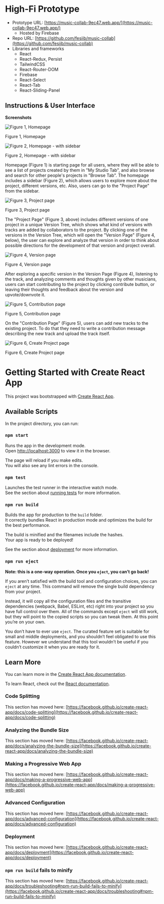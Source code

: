 # High-Fi Prototype
- Prototype URL: [https://music-collab-9ec47.web.app/](https://music-collab-9ec47.web.app/)
    - Hosted by Firebase
- Repo URL: [https://github.com/fesiib/music-collab](https://github.com/fesiib/music-collab)
- Libraries and frameworks
    - React
    - React-Redux, Persist
    - TailwindCSS
    - React-Router-DOM
    - Firebase
    - React-Select
    - React-Tab
    - React-Sliding-Panel

## Instructions & User Interface

**Screenshots**

![Figure 1, Homepage](https://s3-us-west-2.amazonaws.com/secure.notion-static.com/b0b542a4-23e0-415a-9410-c8ed58ddca13/Screen_Shot_2021-11-18_at_10.33.20_PM.png)

Figure 1, Homepage

![Figure 2, Homepage - with sidebar](https://s3-us-west-2.amazonaws.com/secure.notion-static.com/4b9ae796-4db6-4df0-b2ed-fdc46d9a818a/Screen_Shot_2021-11-18_at_10.39.19_PM.png)

Figure 2, Homepage - with sidebar

Homepage (Figure 1) is starting page for all users, where they will be able to see a list of projects created by them in "My Studio Tab", and also browse and search for other people's projects in "Browse Tab". The homepage includes a sidebar (Figure 2), which allows users to explore more about the project, different versions, etc. Also, users can go to the "Project Page" from the sidebar.  

![Figure 3, Project page](https://s3-us-west-2.amazonaws.com/secure.notion-static.com/317184fb-ece6-4a68-93f5-7de300c282d5/Screen_Shot_2021-11-18_at_9.44.09_PM.png)

Figure 3, Project page

The "Project Page" (Figure 3, above) includes different versions of one project in a unique Version Tree, which shows what kind of versions with tracks are added by collaborators to the project. By clicking one of the versions in the Version Tree, which will open the "Version Page" (Figure 4, below), the user can explore and analyze that version in order to think about possible directions for the development of that version and project overall.

![Figure 4, Version page](https://s3-us-west-2.amazonaws.com/secure.notion-static.com/55616435-6c4c-40d5-8269-6db823c02883/Screen_Shot_2021-11-18_at_22.04.55.png)

Figure 4, Version page

After exploring a specific version in the Version Page (Figure 4), listening to the track, and analyzing comments and thoughts given by other musicians, users can start contributing to the project by clicking contribute button, or leaving their thoughts and feedback about the version and upvote/downvote it. 

![Figure 5, Contribution page](https://s3-us-west-2.amazonaws.com/secure.notion-static.com/f5a0d638-b626-4282-8f30-d33970bafa91/Screen_Shot_2021-11-18_at_22.39.23.png)

Figure 5, Contribution page

On the "Contribution Page" (Figure 5), users can add new tracks to the existing project. To do that they need to write a contribution message describing the new track and upload the track itself. 

![Figure 6, Create Project page](https://s3-us-west-2.amazonaws.com/secure.notion-static.com/2a1ddfbd-3d69-478b-afe7-153541876e24/create_project.png)

Figure 6, Create Project page

# Getting Started with Create React App

This project was bootstrapped with [Create React App](https://github.com/facebook/create-react-app).

## Available Scripts

In the project directory, you can run:

### `npm start`

Runs the app in the development mode.\
Open [http://localhost:3000](http://localhost:3000) to view it in the browser.

The page will reload if you make edits.\
You will also see any lint errors in the console.

### `npm test`

Launches the test runner in the interactive watch mode.\
See the section about [running tests](https://facebook.github.io/create-react-app/docs/running-tests) for more information.

### `npm run build`

Builds the app for production to the `build` folder.\
It correctly bundles React in production mode and optimizes the build for the best performance.

The build is minified and the filenames include the hashes.\
Your app is ready to be deployed!

See the section about [deployment](https://facebook.github.io/create-react-app/docs/deployment) for more information.

### `npm run eject`

**Note: this is a one-way operation. Once you `eject`, you can’t go back!**

If you aren’t satisfied with the build tool and configuration choices, you can `eject` at any time. This command will remove the single build dependency from your project.

Instead, it will copy all the configuration files and the transitive dependencies (webpack, Babel, ESLint, etc) right into your project so you have full control over them. All of the commands except `eject` will still work, but they will point to the copied scripts so you can tweak them. At this point you’re on your own.

You don’t have to ever use `eject`. The curated feature set is suitable for small and middle deployments, and you shouldn’t feel obligated to use this feature. However we understand that this tool wouldn’t be useful if you couldn’t customize it when you are ready for it.

## Learn More

You can learn more in the [Create React App documentation](https://facebook.github.io/create-react-app/docs/getting-started).

To learn React, check out the [React documentation](https://reactjs.org/).

### Code Splitting

This section has moved here: [https://facebook.github.io/create-react-app/docs/code-splitting](https://facebook.github.io/create-react-app/docs/code-splitting)

### Analyzing the Bundle Size

This section has moved here: [https://facebook.github.io/create-react-app/docs/analyzing-the-bundle-size](https://facebook.github.io/create-react-app/docs/analyzing-the-bundle-size)

### Making a Progressive Web App

This section has moved here: [https://facebook.github.io/create-react-app/docs/making-a-progressive-web-app](https://facebook.github.io/create-react-app/docs/making-a-progressive-web-app)

### Advanced Configuration

This section has moved here: [https://facebook.github.io/create-react-app/docs/advanced-configuration](https://facebook.github.io/create-react-app/docs/advanced-configuration)

### Deployment

This section has moved here: [https://facebook.github.io/create-react-app/docs/deployment](https://facebook.github.io/create-react-app/docs/deployment)

### `npm run build` fails to minify

This section has moved here: [https://facebook.github.io/create-react-app/docs/troubleshooting#npm-run-build-fails-to-minify](https://facebook.github.io/create-react-app/docs/troubleshooting#npm-run-build-fails-to-minify)
